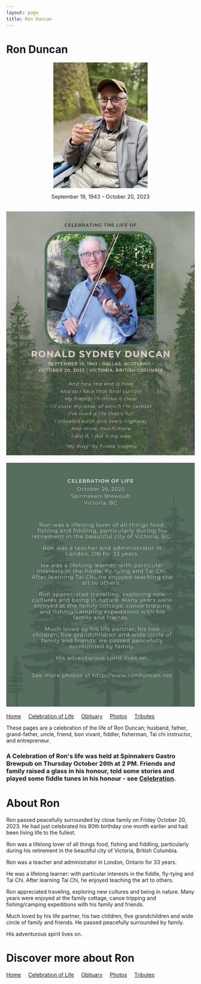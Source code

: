 ```yaml
---
layout: page
title: Ron Duncan
---
```


# Ron Duncan

<img 
    style="display: block; 
           margin-left: auto;
           margin-right: auto;
           width: 50%;"
    src="\ronduncan\assets\ronduncan036.png" 
    alt="Ron drinking wine while camping">

<p align="center" width="100%">    
    September 19, 1943 – October 20, 2023
</p>


<br><img src="./assets/ron_celebration_of_life_card_side1.png" alt=""/><br><br> 
<img src="./assets/ron_celebration_of_life_card_side2.png" alt=""/>
<br>


[Home](./index.md) &nbsp;&nbsp;&nbsp;&nbsp;[Celebration of Life](./celebration.md)  &nbsp;&nbsp;&nbsp;&nbsp;[Obituary](./obituary.md)  &nbsp;&nbsp;&nbsp;&nbsp;[Photos](./photos.md)  &nbsp;&nbsp;&nbsp;&nbsp;[Tributes](./tributes.md)

These pages are a celebration of the life of Ron Duncan; husband, father, grand-father, uncle, friend, bon vivant, fiddler, fisherman, Tai chi instructor, and entrepreneur.

### A Celebration of Ron's life was held at Spinnakers Gastro Brewpub on Thursday October 26th at 2 PM. Friends and family raised a glass in his honour, told some stories and played some fiddle tunes in his honour - see [Celebration](./celebration.md). 

# About Ron

Ron passed peacefully surrounded by close family on Friday October 20, 2023.  He had just celebrated his 80th birthday one month earlier and had been living life to the fullest.

Ron was a lifelong lover of all things food, fishing and fiddling, particularly during his retirement in the beautiful city of Victoria, British Columbia.

Ron was a teacher and administrator in London, Ontario for 33 years.

He was a lifelong learner: with particular interests in the fiddle, fly-tying and Tai Chi. After learning Tai Chi, he enjoyed teaching the art to others.

Ron appreciated traveling, exploring new cultures and being in nature. Many years were enjoyed at the family cottage, canoe tripping and fishing/camping expeditions with his family and friends.

Much loved by his life partner, his two children, five grandchildren and wide circle of family and friends. He passed peacefully surrounded by family.

His adventurous spirit lives on.

# Discover more about Ron

[Home](./index.md) &nbsp;&nbsp;&nbsp;&nbsp;[Celebration of Life](./celebration.md)  &nbsp;&nbsp;&nbsp;&nbsp;[Obituary](./obituary.md)  &nbsp;&nbsp;&nbsp;&nbsp;[Photos](./photos.md)  &nbsp;&nbsp;&nbsp;&nbsp;[Tributes](./tributes.md)
